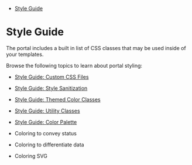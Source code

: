 * [Style Guide](#style-guide)


<a name="style-guide"></a>
# Style Guide

The portal includes a built in list of CSS classes that may be used inside of your templates.

Browse the following topics to learn about portal styling:

* [Style Guide: Custom CSS Files](portalfx-style-guide-custom-css-file.md#style-guide-custom-css-files)

* [Style Guide: Style Sanitization](portalfx-style-guide-style-sanitization.md#style-guide-style-sanitization)

* [Style Guide: Themed Color Classes](portalfx-style-guide-themed-color-classes.md#style-guide-themed-color-classes)

* [Style Guide: Utility Classes](portalfx-style-guide-utility-classes.md#style-guide-utility-classes)

* [Style Guide: Color Palette](portalfx-style-guide-color-palette.md#style-guide-color-palette)
* [<a name="statuscolortext"></a>Coloring to convey status](portalfx-style-guide-color-palette.md#a-name-statuscolortext-a-coloring-to-convey-status)
* [<a name="bgcolortext"></a>Coloring to differentiate data](portalfx-style-guide-color-palette.md#a-name-bgcolortext-a-coloring-to-differentiate-data)
* [<a name="svgcolortext"></a>Coloring SVG](portalfx-style-guide-color-palette.md#a-name-svgcolortext-a-coloring-svg)



